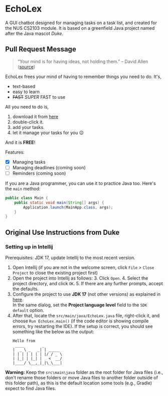# EchoLex

A GUI chatbot designed for managing tasks on a task list, and created for the NUS CS2103 module.
It is based on a greenfield Java project named after the Java mascot _Duke_. 

## Pull Request Message

> “Your mind is for having ideas, not holding them.” – David Allen ([source](https://dansilvestre.com/productivity-quotes))

EchoLex frees your mind of having to remember things you need to do. It's,
* text-based
* easy to learn
* ~~FAST~~ _SUPER_ FAST to use

All you need to do is,
1. download it from [here](https://nus-cs2103-ay2425s2.github.io/website/schedule/week4/project.html)
2. double-click it.
3. add your tasks.
4. let it manage your tasks for you 😉

And it is **FREE**!

Features:
- [x] Managing tasks
- [ ] Managing deadlines (coming soon)
- [ ] Reminders (coming soon)

If you are a Java programmer, you can use it to practice Java too. Here's the `main` method:
```java
public class Main {
    public static void main(String[] args) {
        Application.launch(MainApp.class, args);
    }
}
```

## Original Use Instructions from Duke

### Setting up in Intellij

Prerequisites: JDK 17, update Intellij to the most recent version.

1. Open Intellij (if you are not in the welcome screen, click `File` > `Close Project` to close the existing project first)
2. Open the project into Intellij as follows:
   3. Click `Open`.
   4. Select the project directory, and click `OK`.
   5. If there are any further prompts, accept the defaults.
6. Configure the project to use **JDK 17** (not other versions) as explained in [here](https://www.jetbrains.com/help/idea/sdk.html#set-up-jdk).<br>
   In the same dialog, set the **Project language level** field to the `SDK default` option.
7. After that, locate the `src/main/java/EchoLex.java` file, right-click it, and choose `Run EchoLex.main()` (if the code editor is showing compile errors, try restarting the IDE). If the setup is correct, you should see something like the below as the output:
   ```
   Hello from
    ____        _        
   |  _ \ _   _| | _____ 
   | | | | | | | |/ / _ \
   | |_| | |_| |   <  __/
   |____/ \__,_|_|\_\___|
   ```

**Warning:** Keep the `src\main\java` folder as the root folder for Java files (i.e., don't rename those folders or move Java files to another folder outside of this folder path), as this is the default location some tools (e.g., Gradle) expect to find Java files.
